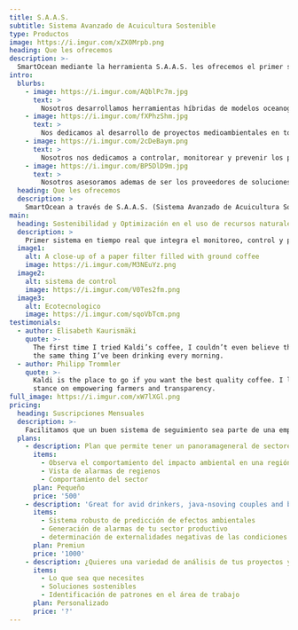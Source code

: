 ```yaml
---
title: S.A.A.S.
subtitle: Sistema Avanzado de Acuicultura Sostenible
type: Productos
image: https://i.imgur.com/xZX0Mrpb.png
heading: Que les ofrecemos
description: >-
  SmartOcean mediante la herramienta S.A.A.S. les ofrecemos el primer sistema en tiempo real que integra el monitoreo, control y predicción de las emisiones  generadas por la salmonicultura, siendo capaz de obtener datos provenientes del proceso de transformación digital de la industria además de garantizar la confidencialidad y seguridad de la información
intro:
  blurbs:
    - image: https://i.imgur.com/AQblPc7m.jpg
      text: >
        Nosotros desarrollamos herramientas híbridas de modelos oceanográfico y biogeoquímicos, con el objeto de monitorear y controlar en tiempo real la incorporación sustancias provenientes de la actividad acuícola, potenciada con algoritmos de inteligencia artificial para la predicción de posibles impactos.
    - image: https://i.imgur.com/fXPhzShm.jpg
      text: >
        Nos dedicamos al desarrollo de proyectos medioambientales en todas sus fases, enfocados en el área marítima costera.
    - image: https://i.imgur.com/2cDeBaym.png
      text: >
        Nosotros nos dedicamos a controlar, monitorear y prevenir los posibles efectos de la actividad antropogénica producida por la industria acuícola, energética o productiva sobre el medio marino y litoral.
    - image: https://i.imgur.com/BP5DlD9m.jpg
      text: >
        Nosotros asesoramos ademas de ser los proveedores de soluciones tecnológicas para conservar y utilizar sosteniblemente los océanos, mares, costas y los recursos marinos por parte de las industrias que se ven beneficiadas de este recurso natural.
  heading: Que les ofrecemos
  description: >
    SmartOcean a través de S.A.A.S. (Sistema Avanzado de Acuicultura Sostenible), permite la incorporación del uso de datos e incorporación de tecnología, pudiendo optimizar los procesos productivos actuales. Ayuda a reducir la huella de carbono y contribuye así a la sostenibilidad del negocio.
main:
  heading: Sostenibilidad y Optimización en el uso de recursos naturales
  description: >
    Primer sistema en tiempo real que integra el monitoreo, control y predicción de las emisiones  generadas por la salmonicultura, siendo capaz de obtener datos provenientes del proceso de transformación digital de la industria además de garantizar la confidencialidad y seguridad de la información
  image1:
    alt: A close-up of a paper filter filled with ground coffee
    image: https://i.imgur.com/M3NEuYz.png
  image2:
    alt: sistema de control
    image: https://i.imgur.com/V0Tes2fm.png
  image3:
    alt: Ecotecnologico
    image: https://i.imgur.com/sqoVbTcm.png
testimonials:
  - author: Elisabeth Kaurismäki
    quote: >-
      The first time I tried Kaldi’s coffee, I couldn’t even believe that was
      the same thing I’ve been drinking every morning.
  - author: Philipp Trommler
    quote: >-
      Kaldi is the place to go if you want the best quality coffee. I love their
      stance on empowering farmers and transparency.
full_image: https://i.imgur.com/xW7lXGl.png
pricing:
  heading: Suscripciones Mensuales
  description: >-
    Facilitamos que un buen sistema de seguimiento sea parte de una empresa o proyecto. Elija uno de nuestros planes de suscripción mensual para recibir un excelente servicio de acuerdo a sus necesidades del mes. Contáctenos para más detalles e información de pago.
  plans:
    - description: Plan que permite tener un panoramageneral de sectores para posible instalaciones de sistemas productivos
      items:
        - Observa el comportamiento del impacto ambiental en una región
        - Vista de alarmas de regienos
        - Comportamiento del sector 
      plan: Pequeño
      price: '500'
    - description: 'Great for avid drinkers, java-nsoving couples and bigger crowds'
      items:
        - Sistema robusto de predicción de efectos ambientales
        - Generación de alarmas de tu sector productivo
        - determinación de externalidades negativas de las condiciones ambientales
      plan: Premiun
      price: '1000'
    - description: ¿Quieres una variedad de análisis de tus proyectos y empresas? Prueba nuestro plan personalizado
      items:
        - Lo que sea que necesites
        - Soluciones sostenibles
        - Identificación de patrones en el área de trabajo
      plan: Personalizado
      price: '?'
---
```



